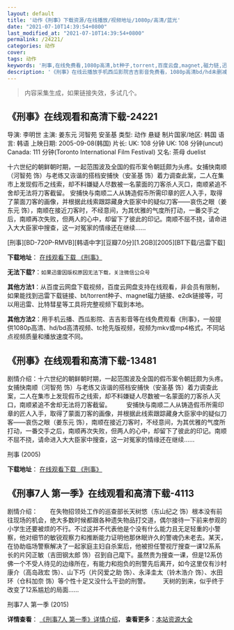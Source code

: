 ```yaml
---
layout: default
title: '动作《刑事》下载资源/在线播放/视频地址/1080p/高清/蓝光'
date: "2021-07-10T14:39:54+0800"
last_modified_at: "2021-07-10T14:39:54+0800"
permalink: /24221/
categories: 动作
cover:
tags: 动作
keywords: '刑事,在线免费看,1080p高清,bt种子,torrent,百度云盘,magnet,磁力链,迅雷下载资源'
description: '《刑事》在线云播放手机西瓜影院吉吉影音免费看，1080p高清bd/hd未删减完整版和tc抢先枪版，mkv/mp4格式，附带bt/torrent种子、magnet/磁力链、百度云盘、网盘资源迅雷下载链接'
---
```


>内容采集生成，如果链接失效，多试几个。


## 《刑事》在线观看和高清下载-24221

导演: 李明世 主演: 姜东元 河智苑 安圣基 类型: 动作 悬疑 制片国家/地区: 韩国 语言: 韩语 上映日期: 2005-09-08(韩国) 片长: UK: 108 分钟 UK: 108 分钟(uncut) Canada: 111 分钟(Toronto International Film Festival) 又名: 茶母 duelist

十六世纪的朝鲜朝时期，一起范围波及全国的假币案令朝廷颇为头疼。女捕快南顺（河智苑 饰）与老练又诙谐的搭档安捕快（安圣基 饰）着力调查此案，二人在集市上发现假币之线索，却不料嫌疑人尽数被一名蒙面的刀客杀人灭口，南顺紧追不舍却无法将刀客截留。 安捕快与南顺二人从铸造假币所需印章的匠人入手，取得了蒙面刀客的画像，并根据此线索跟踪藏身大臣家中的疑似刀客——哀伤之眼（姜东元 饰），南顺在接近刀客时，不经意间，为其优雅的气度所打动，一番交手之后，南顺再次失败，但两人的心中，却留下了彼此的印记。南顺不屈不挠，请命进入大大臣家中搜查，这一对冤家的情缘还在继续……


[刑事][BD-720P-RMVB][韩语中字][豆瓣7.0分][1.2GB][2005][BT下载/迅雷下载]

**下载地址**： [在线观看下载 《刑事》](https://www.btdx8.com/torrent/duelist_2005.html) 


**无法下载?**：`如果迅雷因版权原因无法下载，关注微信公众号 `

**其他方法1**：从百度云网盘下载视频，百度云网盘支持在线观看，非会员有限制，如果能找到迅雷下载链接、bt/torrent种子、magnet磁力链接、e2dk链接等，可以用迅雷、比特彗星等工具将完整视频下载到本地。

**其他方法2**：用手机云播、西瓜影院、吉吉影音等在线免费观看《刑事》，一般提供1080p高清、hd/bd高清视频、tc抢先版视频，视频为mkv或mp4格式，不同站点视频质量和播放速度不同。


## 《刑事》在线观看和高清下载-13481

剧情介绍：十六世纪的朝鲜朝时期，一起范围波及全国的假币案令朝廷颇为头疼。女捕快南顺（河智苑 饰）与老练又诙谐的搭档安捕快（安圣基 饰）着力调查此案，二人在集市上发现假币之线索，却不料嫌疑人尽数被一名蒙面的刀客杀人灭口，南顺紧追不舍却无法将刀客截留。  　　安捕快与南顺二人从铸造假币所需印章的匠人入手，取得了蒙面刀客的画像，并根据此线索跟踪藏身大臣家中的疑似刀客——哀伤之眼（姜东元 饰），南顺在接近刀客时，不经意间，为其优雅的气度所打动，一番交手之后，南顺再次失败，但两人的心中，却留下了彼此的印记。南顺不屈不挠，请命进入大大臣家中搜查，这一对冤家的情缘还在继续……


刑事 (2005)

**下载地址**： [在线观看下载 《刑事》](https://www.btbtdy.me/btdy/dy5765.html) 


## 《刑事7人 第一季》在线观看和高清下载-4113

剧情介绍：　　在失物招领处工作的巡查部长天树悠（东山纪之 饰）根本没有前往现场的机会，绝大多数时候都跟各种遗失物品打交道，偶尔接待一下前来参观的小学生还要被烦的不行。不过这并不代表他是个没有什么能力且无足轻重的小警察，他对细节的敏锐观察力和推断能力证明他那休眠许久的警魂仍未老去。某天，在协助临场警察解决了一起家庭主妇自杀案后，他被担任警视厅搜查一课12系系长的片冈正敏（吉田钢太郎 饰）召到自己麾下。虽然贵为搜查一课，但是12系仿佛一个不受人待见的边缘所在，有能力和抱负的刑警先后离开，如今这里仅有沙村康介（高岛政宏 饰）、山下巧（片冈爱之助 饰）、永泽圭太（铃木浩介 饰）、水田环（仓科加奈 饰）等个性十足又没什么干劲的刑警。 　　天树的到来，似乎终于改变了12系尴尬的局面……


刑事7人 第一季 (2015)

**详情查看**： [《刑事7人 第一季》详情介绍](/movie/4113/)， **查看更多**：[本站资源大全](/movie/t/all/)

